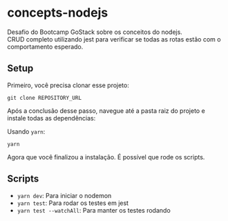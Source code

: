 # concepts-nodejs
Desafio do Bootcamp GoStack sobre os conceitos do nodejs.<br>
CRUD completo utilizando jest para verificar se todas as rotas estão com o comportamento esperado.

## Setup
Primeiro, você precisa clonar esse projeto:

```
git clone REPOSITORY_URL
```

Após a conclusão desse passo, navegue até a pasta raiz do projeto e instale todas as dependências:

Usando `yarn`:

```
yarn
```

Agora que você finalizou a instalação. É possível que rode os scripts.

## Scripts
- `yarn dev`: Para iniciar o nodemon
- `yarn test`: Para rodar os testes em jest
- `yarn test --watchAll`: Para manter os testes rodando
